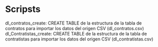 # Scripsts
dl_contratos_create: CREATE TABLE de la estructura de la tabla de contratos para importar los datos del origen CSV (dl_contratos.csv)
dl_Contratistas_create: CREATE TABLE de la estructura de la tabla de contratistas para importar los datos del origen CSV (dl_contratistas.csv)

